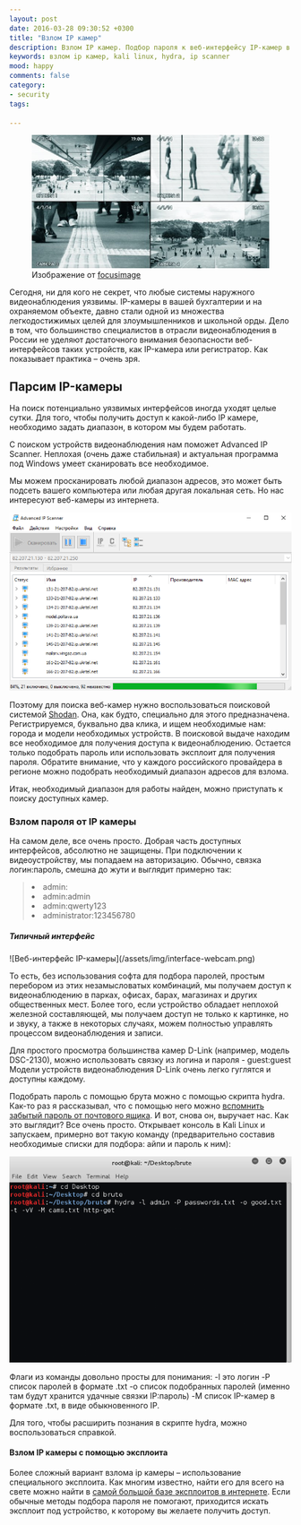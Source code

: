 ```yaml
---
layout: post
date: 2016-03-28 09:30:52 +0300
title: "Взлом IP камер"
description: Взлом IP камер. Подбор пароля к веб-интерфейсу IP-камер в России. Использование эксплоита для получения доступа к интерфейсу регистратора.
keywords: взлом ip камер, kali linux, hydra, ip scanner
mood: happy
comments: false
category:
- security
tags:

---
```


<figure>
    <img src="../assets/img/shutterstock_447330457.jpg" alt: Взлом IP камер/>
    <figcaption>Изображение от <a href="https://www.shutterstock.com/g/focusimage" target="_blank_">focusimage</a></figcaption>
</figure>

Сегодня, ни для кого не секрет, что любые системы наружного видеонаблюдения уязвимы. IP-камеры в вашей бухгалтерии и на охраняемом объекте, давно стали одной из множества легкодостижимых целей для злоумышленников и школьной орды. Дело в том, что большинство специалистов в отрасли видеонаблюдения в России не уделяют достаточного внимания безопасности веб-интерфейсов таких устройств, как IP-камера или регистратор. Как показывает практика – очень зря.

<!--more-->

<h2>Парсим IP-камеры</h2>
На поиск потенциально уязвимых интерфейсов иногда уходят целые сутки. Для того, чтобы получить доступ к какой-либо IP камере, необходимо задать диапазон, в котором мы будем работать.

С поиском устройств видеонаблюдения нам поможет Advanced IP Scanner. Неплохая (очень даже стабильная) и актуальная программа под Windows умеет сканировать все необходимое.

Мы можем просканировать любой диапазон адресов, это может быть подсеть вашего компьютера или любая другая локальная сеть. Но нас интересуют веб-камеры из интернета.

![Advanced IP Scanner](/assets/img/ip-scanner.png)

Поэтому для поиска веб-камер нужно воспользоваться поисковой системой <a href="https://www.shodan.io" rel="nofollow">Shodan</a>. Она, как будто, специально для этого предназначена. Регистрируемся, буквально два клика, и ищем необходимые нам: города и модели необходимых устройств. В поисковой выдаче находим все необходимое для получения доступа к видеонаблюдению. Остается только подобрать пароль или использовать эксплоит для получения пароля. Обратите внимание, что у каждого российского провайдера в регионе можно подобрать необходимый диапазон адресов для взлома.

Итак, необходимый диапазон для работы найден, можно приступать к поиску доступных камер.

<h3>Взлом пароля от IP камеры</h3>
На самом деле, все очень просто. Добрая часть доступных интерфейсов, абсолютно не защищены. При подключении к видеоустройству, мы попадаем на авторизацию. Обычно, связка логин:пароль, смешна до жути и выглядит примерно так:
<blockquote>
<li>admin:</li>
<li>admin:admin</li>
<li>admin:qwerty123</li>
<li>administrator:123456780</li>
</blockquote>

<h5>Типичный интерфейс</h5>
![Веб-интерфейс IP-камеры](/assets/img/interface-webcam.png)

То есть, без использования софта для подбора паролей, простым перебором из этих незамысловатых комбинаций, мы получаем доступ к видеонаблюдению в парках, офисах, барах, магазинах и других общественных мест. Более того, если устройство обладает неплохой железной составляющей, мы получаем доступ не только к картинке, но и звуку, а также в некоторых случаях, можем полностью управлять процессом видеонаблюдения и записи.

Для простого просмотра большинства камер D-Link (например, модель DSC-2130), можно использовать связку из логина и пароля - guest:guest
Модели устройств видеонаблюдения D-Link очень легко гуглятся и доступны каждому.

Подобрать пароль с помощью брута можно с помощью скрипта hydra. Как-то раз я рассказывал, что с помощью него можно <a href="http://themaestro.ru/security/brute-e-mail-accounts/">вспомнить забытый пароль от почтового ящика</a>. И вот, снова он, выручает нас. Как это выглядит? Все очень просто.
Открывает консоль в Kali Linux и запускаем, примерно вот такую команду (предварительно составив необходимые списки для подбора: айпи и пароль к ним):

![Hydra Kali Linux](/assets/img/kali.png)

Флаги из команды довольно просты для понимания:
-l это логин
-P список паролей в формате .txt
-o список подобранных паролей (именно там будут хранится удачные связки IP:пароль)
-M список IP-камер в формате .txt, в виде обыкновенного IP.

Для того, чтобы расширить познания в скрипте hydra, можно воспользоваться справкой.

<h4>Взлом IP камеры с помощью эксплоита</h4>
Более сложный вариант взлома ip камеры – использование специального эксплоита. Как многим известно, найти его для всего на свете можно найти в <a href="https://www.exploit-db.com/" rel="nofollow">самой большой базе эксплоитов в интернете</a>.  Если обычные методы подбора пароля не помогают, приходится искать эксплоит под устройство, к которому вы желаете получить доступ.
